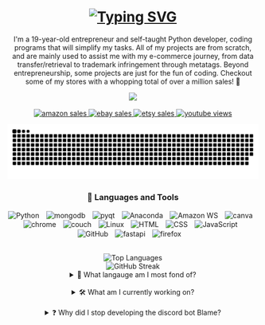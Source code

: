 <!-- Introduction -->

<h1 align="center">
  <a href="https://git.io/typing-svg">
    <img src="https://readme-typing-svg.demolab.com?font=Noto+Sans&size=32&duration=2300&pause=1000&color=DCDCDC&random=false&width=800&lines=Hi%2C+welcome+to+my+profile+%F0%9F%91%8B;I+code+for+fun+or+when+it+is+practical." alt="Typing SVG" />
  </a>
</h1>

<div align="center">
  <p>
    I'm a 19-year-old entrepreneur and self-taught Python developer, coding programs that will simplify my tasks. All of my projects are from scratch, and are mainly used to assist me with my e-commerce journey, from data transfer/retrieval to trademark infringement through metatags. Beyond entrepreneurship, some projects are just for the fun of coding. Checkout some of my stores with a whopping total of over a million sales! 🚀
  </p>

<p align="center">  
<img src="https://komarev.com/ghpvc/?username=inadvertently">
</p>

  <p>
    <a href="https://www.amazon.com/s?i=merchant-items&me=A16YOLU8LSCRLA">
      <img alt="amazon sales" title="check my amazon storefront" src="https://custom-icon-badges.demolab.com/badge/Amazon-2.2m-blue.svg?logo=amazon&logoColor=white&style=for-the-badge&labelColor=232f3e"/>
    </a> 
    <a href="https://www.ebay.com/str/leiscosmetics">
      <img alt="ebay sales" title="check my ebay store" src="https://custom-icon-badges.demolab.com/badge/Ebay-410k-C48C02.svg?logo=ebay&logoColor=white&style=for-the-badge&labelColor=f5af02"/>
    </a> 
    <a href="https://www.etsy.com/shop/AromaDepotInc">
      <img alt="etsy sales" title="check my etsy store" src="https://custom-icon-badges.demolab.com/badge/Etsy-71k-FEF0E6.svg?logo=etsy&logoColor=white&style=for-the-badge&labelColor=F56400"/>
    </a> 
    <a href="https://github.com/inadvertently?tab=repositories&sort=stargazers">
    <a href="https://www.youtube.com/c/aromadepot1">
      <img alt="youtube views" title="YouTube views" src="https://custom-icon-badges.demolab.com/youtube/channel/views/UCzjqRrKv-hUzLGav-5X7_xA?color=%23E1AD0E&logo=eye&logoColor=white&style=for-the-badge&labelColor=C79600"/>
    </a> 
  </p>
</div>



<div align="center">
  <picture>
    <source media="(prefers-color-scheme: dark)" srcset="https://raw.githubusercontent.com/platane/platane/output/github-contribution-grid-snake-dark.svg">
    <source media="(prefers-color-scheme: light)" srcset="https://raw.githubusercontent.com/platane/platane/output/github-contribution-grid-snake.svg">
    <img alt="github contribution grid snake animation" src="https://raw.githubusercontent.com/platane/platane/output/github-contribution-grid-snake.svg">
  </picture>
</div>


<div align="center">
  <h3>🧰 Languages and Tools</h3>
  
  <img align="center" alt="Python" width="30px" style="padding-right:10px;" src="https://cdn.jsdelivr.net/gh/devicons/devicon/icons/python/python-plain.svg" />
  <img align="center" alt="mongodb" width="30px" style="padding-right:10px;" src="https://cdn.jsdelivr.net/gh/devicons/devicon/icons/mongodb/mongodb-original.svg" />
  <img align="center" alt="pyqt" width="30px" style="padding-right:10px;" src="https://cdn.jsdelivr.net/gh/devicons/devicon/icons/qt/qt-original.svg" />
  <img align="center" alt="Anaconda" width="30px" style="padding-right:10px;" src="https://cdn.jsdelivr.net/gh/devicons/devicon/icons/anaconda/anaconda-original.svg"/>
  <img align="center" alt="Amazon WS" width="30px" style="padding-right:10px;" src="https://cdn.jsdelivr.net/gh/devicons/devicon/icons/amazonwebservices/amazonwebservices-original.svg" />
  <img align="center" alt="canva" width="30px" style="padding-right:10px;" src="https://cdn.jsdelivr.net/gh/devicons/devicon/icons/canva/canva-original.svg" />
  <img align="center" alt="chrome" width="30px" style="padding-right:10px;" src="https://cdn.jsdelivr.net/gh/devicons/devicon/icons/chrome/chrome-original.svg" />
  <img align="center" alt="couch" width="30px" style="padding-right:10px;" src="https://cdn.jsdelivr.net/gh/devicons/devicon/icons/couchdb/couchdb-original.svg" />
  <img align="center" alt="Linux" width="30px" style="padding-right:10px;" src="https://cdn.jsdelivr.net/gh/devicons/devicon/icons/linux/linux-original.svg" />
  <img align="center" alt="HTML" width="30px" style="padding-right:10px;" src="https://cdn.jsdelivr.net/gh/devicons/devicon/icons/html5/html5-plain.svg" />
  <img align="center" alt="CSS" width="30px" style="padding-right:10px;" src="https://cdn.jsdelivr.net/gh/devicons/devicon/icons/css3/css3-plain.svg" />
  <img align="center" alt="JavaScript" width="30px" style="padding-right:10px;" src="https://cdn.jsdelivr.net/gh/devicons/devicon/icons/javascript/javascript-plain.svg" />
  <img align="center" alt="GitHub" width="30px" style="padding-right:10px;" src="https://cdn.jsdelivr.net/gh/devicons/devicon/icons/github/github-original.svg" />
  <img align="center" alt="fastapi" width="30px" style="padding-right:10px;" src="https://cdn.jsdelivr.net/gh/devicons/devicon/icons/fastapi/fastapi-original.svg" />
  <img align="center" alt="firefox" width="30px" style="padding-right:10px;" src="https://cdn.jsdelivr.net/gh/devicons/devicon/icons/firefox/firefox-original.svg" />
  <img align="center"

<br><br>


<div align="center">
  <img src="https://github-readme-stats.vercel.app/api/top-langs/?username=inadvertently&hide=TeX&layout=compact&theme=dark&bg_color=0d1117&hide_border=true" alt="Top Languages" />
</div>


<div align="center">
  <img src="https://github-readme-streak-stats.herokuapp.com/?user=inadvertently&hide=TeX&layout=compact&theme=codeSTACKr&bg_color=0d1117&hide_border=true" alt="GitHub Streak" />
</div>


<details>
  <summary>🚀 What langauge am I most fond of?</summary>

  <p><img src="https://github.com/SP-XD/SP-XD/blob/main/images/python-icon.png" width="25" /> &nbsp; If you can't tell by my repos already, I love Python.</p>
</details>

<br>

<details>
  <summary>🛠️ What am I currently working on?</summary>

  <p><img src="https://github.com/SP-XD/SP-XD/blob/main/images/Developer.gif?raw=true" width="25" /> &nbsp; I am currently working on an Etsy application that tracks competitor listings prices, descriptions, and SEO's. Upon the change of any of this data, it is stored and emailed to myself.</p>
</details>

<br>

<details>
  <summary>❓ Why did I stop developing the discord bot Blame?</summary>

  <p><img src="https://github.com/SP-XD/SP-XD/blob/main/images/message.gif?raw=true" width="25" /> &nbsp; Blame was made for fun amongst me and my friends with very little intents to grow it. Upon its first year, we hit over 11k servers and over 8 million users. There were days where we'd have over 10k commands executed. I wasn't really prepared for this nor was I fond of scalability. As problems arose and I began to get busier in life, I stepped away from the project.</p>
</details>
